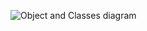 ![Object and Classes diagram](https://cdn-0.plantuml.com/plantuml/png/bL8zQyCm4DtrAmwFeHcwcX3ICT2Mq50wN-B34R4a8vqRJEX_h-J88AKQqir-7znxTzeuHik3weHWqmCRE1Xcew2HbeuiZHRkB7MF5XLqKXEFFO6nV39273jq3dOTZcJXAW2Mq4y_swQ6hMPgoIReEoggOSzMwZQ1TyR9CAX0lRJU83LFq47wgGsEcOu9LGRuFYmTowEhuGtxrOrwYfBrfB7qBUdY1QzUkVfqP6yTFYPyrlI-vQoP-O2jnKzMFS9mJNpb1VWCf5i-kKBLByAp9kUeHEu7fT2E1QQE6HxebUGELCmhxvBgFqVoXeknJGQIGjbbo3zcvnHS4t--jndD1o7xp_WiodleaxFKwP5kZi45VSWHKiNdMprNi5WkeLfKcQE64xgIwBv78epM1-G1VK0cDgIRGNM_)